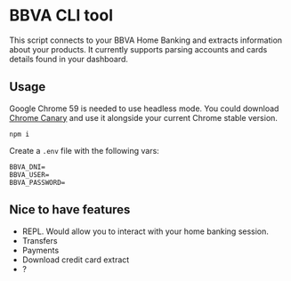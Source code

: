 # BBVA CLI tool

This script connects to your BBVA Home Banking and extracts information about your products.
It currently supports parsing accounts and cards details found in your dashboard.

## Usage
Google Chrome 59 is needed to use headless mode. You could download [Chrome Canary](https://www.google.com/chrome/browser/canary.html) and use it alongside your current Chrome stable version.
```
npm i
```
Create a `.env` file with the following vars:
```
BBVA_DNI=
BBVA_USER=
BBVA_PASSWORD=
```
## Nice to have features
- REPL. Would allow you to interact with your home banking session.
- Transfers
- Payments
- Download credit card extract
- ?
